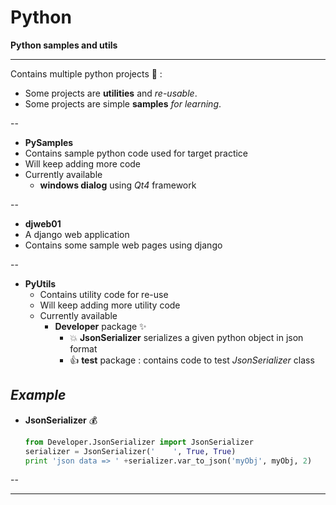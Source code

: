 Python
======

**Python samples and utils**

----

Contains multiple python projects :beers: :
- Some projects are **utilities** and *re-usable*.
- Some projects are simple **samples** *for learning*.
 
--

- **PySamples**
 - Contains sample python code used for target practice
 - Will keep adding more code
 - Currently available
      - **windows dialog** using *Qt4* framework

--

- **djweb01**
 - A django web application
 - Contains some sample web pages using django

--

- **PyUtils**
    - Contains utility code for re-use
    - Will keep adding more utility code
    - Currently available 
      - **Developer** package :sparkles:
        - :boom: **JsonSerializer** serializes a given python object in json format
        - :thumbsup: **test** package : contains code to test *JsonSerializer* class

*Example*
---
- **JsonSerializer** :moneybag:

  ```python
  from Developer.JsonSerializer import JsonSerializer
  serializer = JsonSerializer('    ', True, True)
  print 'json data => ' +serializer.var_to_json('myObj', myObj, 2)
  ```
--


-----
